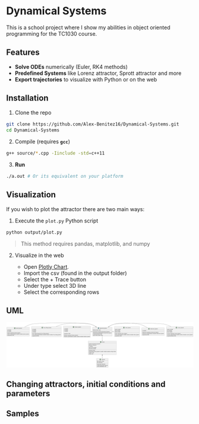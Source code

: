 # Dynamical Systems

This is a school project where I show my abilities in object oriented programming for the TC1030 course.

## Features

- **Solve ODEs** numerically (Euler, RK4 methods)
- **Predefined Systems** like Lorenz attractor, Sprott attractor and more
- **Export trajectories** to visualize with Python or on the web

## Installation

1. Clone the repo

```bash
git clone https://github.com/Alex-Benitez16/Dynamical-Systems.git
cd Dynamical-Systems
```

2. Compile (requires **`gcc`**)

```bash
g++ source/*.cpp -Iinclude -std=c++11
```

3. **Run**

```bash
./a.out # Or its equivalent on your platform
```

## Visualization

If you wish to plot the attractor there are two main ways:

1. Execute the `plot.py` Python script

```bash
python output/plot.py
```

> This method requires pandas, matplotlib, and numpy

2. Visualize in the web

    - Open [Plotly Chart](https://chart-studio.plotly.com/create/#/).
    - Import the csv (found in the output folder)
    - Select the + Trace button
    - Under type select 3D line
    - Select the corresponding rows

## UML

![UML](./uml.png)

## Changing attractors, initial conditions and parameters

## Samples
